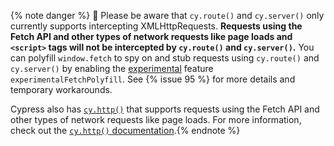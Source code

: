 {% note danger %}
🚨 Please be aware that `cy.route()` and `cy.server()` only currently supports intercepting XMLHttpRequests. **Requests using the Fetch API and other types of network requests like page loads and `<script>` tags will not be intercepted by `cy.route()` and `cy.server()`.** You can polyfill `window.fetch` to spy on and stub requests using `cy.route()` and `cy.server()` by enabling the [experimental](https://on.cypress.io/experimental) feature `experimentalFetchPolyfill`. See {% issue 95 %} for more details and temporary workarounds.

Cypress also has [`cy.http()`](/api/commands/http.html) that supports requests using the Fetch API and other types of network requests like page loads. For more information, check out the [`cy.http()` documentation](/api/commands/http.html).{% endnote %}
